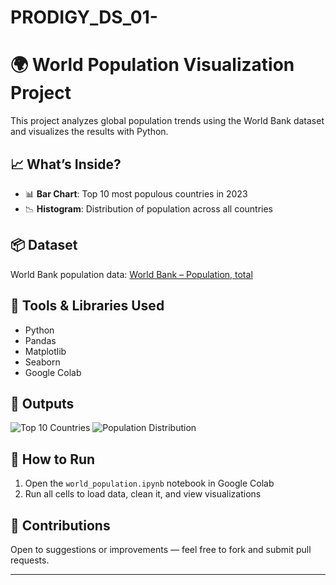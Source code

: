 # PRODIGY_DS_01-
# 🌍 World Population Visualization Project

This project analyzes global population trends using the World Bank dataset and visualizes the results with Python.

## 📈 What’s Inside?

- 📊 **Bar Chart**: Top 10 most populous countries in 2023
- 📉 **Histogram**: Distribution of population across all countries

## 📦 Dataset
World Bank population data: [World Bank – Population, total](https://data.worldbank.org/indicator/SP.POP.TOTL)

## 🔧 Tools & Libraries Used
- Python
- Pandas
- Matplotlib
- Seaborn
- Google Colab

## 📸 Outputs

![Top 10 Countries](top10_population_2023.png)
![Population Distribution](population_distribution_2023.png)

## 🚀 How to Run
1. Open the `world_population.ipynb` notebook in Google Colab
2. Run all cells to load data, clean it, and view visualizations

## 🙌 Contributions
Open to suggestions or improvements — feel free to fork and submit pull requests.

---
